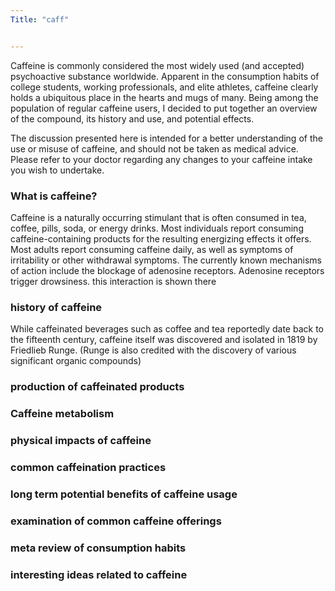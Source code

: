 ```yaml
---
Title: "caff"


---
```


Caffeine is commonly considered the most widely used (and accepted) psychoactive substance worldwide. Apparent in the consumption habits of college students, working professionals, and elite athletes, caffeine clearly holds a ubiquitous place in the hearts and mugs of many. Being among the population of regular caffeine users, I decided to put together an overview of the compound, its history and use, and potential effects.

The discussion presented here is intended for a better understanding of the use or misuse of caffeine, and should not be taken as medical advice. Please refer to your doctor regarding any changes to your caffeine intake you wish to undertake.

### What is caffeine?
Caffeine is a naturally occurring stimulant that is often consumed in tea, coffee, pills, soda, or energy drinks. Most individuals report consuming caffeine-containing products for the resulting energizing effects it offers. Most adults report consuming caffeine daily, as well as symptoms of irritability or other withdrawal symptoms. The currently known mechanisms of action include the blockage of adenosine receptors. Adenosine receptors trigger drowsiness. this interaction is shown there


### history of caffeine
While caffeinated beverages such as coffee and tea reportedly date back to the fifteenth century, caffeine itself was discovered and isolated in 1819 by Friedlieb Runge. (Runge is also credited with the discovery of various significant organic compounds)

### production of caffeinated products

### Caffeine metabolism

### physical impacts of caffeine

### common caffeination practices

### long term potential benefits of caffeine usage

### examination of common caffeine offerings

### meta review of consumption habits

### interesting ideas related to caffeine

